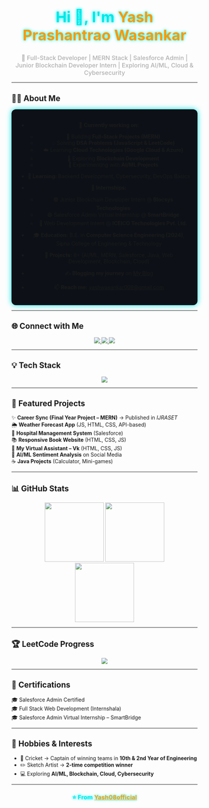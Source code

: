 <h1 align="center" style="font-size:40px; color:#00e6e6; text-shadow: 0px 0px 8px #00ffff;">
Hi 👋, I'm <span style="color:#ff9800;">Yash Prashantrao Wasankar</span>
</h1>

<h3 align="center" style="color:#b0b0b0; font-weight:500;">
🚀 Full-Stack Developer | MERN Stack | Salesforce Admin | Junior Blockchain Developer Intern | Exploring AI/ML, Cloud & Cybersecurity
</h3>

---

## 👨‍💻 About Me
<div align="center" style="background:#0d1117; border-radius:12px; padding:20px; box-shadow: 0px 0px 15px #00e6e6;">
  
- 🔭 **Currently working on:**  
   - 🚀 Building **Full-Stack Projects (MERN)**  
   - 💡 Solving **DSA Problems (JavaScript & LeetCode)**  
   - ☁️ Learning **Cloud Technologies (Google Cloud & Azure)**  
   - 🔗 Exploring **Blockchain Development**  
   - 🤖 Experimenting with **AI/ML Projects**  

- 🌱 **Learning:** Backend Development, Cybersecurity, DevOps Basics  
- 💼 **Internships:**  
   - 🟢 Junior Blockchain Developer Intern @ **Blocsys Technologies**  
   - 🟣 Salesforce Admin Virtual Internship @ **SmartBridge**  
   - 🔵 Web Development Intern @ **ICEICO Technologies Pvt. Ltd.**  
- 🎓 **Education:** B.E. in **Computer Science Engineering (2024)**, Sipna College of Engineering & Technology  
- 📌 **Projects:** 8+ (AI/ML, MERN, Salesforce, Java, Web Development, Blockchain, Cloud)  
- ✍️ **Blogging my journey** on [My Blog](#)  
- 📫 **Reach me:** yashwasankar008@gmail.com  

</div>

---

## 🌐 Connect with Me
<div align="center">
  <a href="https://www.linkedin.com/in/yash-wasankar-842886219/" target="_blank">
    <img src="https://img.shields.io/badge/LinkedIn-%230A66C2.svg?&style=for-the-badge&logo=linkedin&logoColor=white"/>
  </a>
  <a href="mailto:yashwasankar008@gmail.com">
    <img src="https://img.shields.io/badge/Email-D14836?style=for-the-badge&logo=gmail&logoColor=white"/>
  </a>
  <a href="https://github.com/Yash08official" target="_blank">
    <img src="https://img.shields.io/badge/GitHub-000?style=for-the-badge&logo=github&logoColor=white"/>
  </a>
</div>

---

## 💡 Tech Stack
<div align="center">
  <img src="https://skillicons.dev/icons?i=html,css,js,react,nodejs,express,mongodb,tailwind,java,python,c,git,postman,salesforce,azure,gcp,blockchain" />
</div>

---

## 📂 Featured Projects
✨ **Career Sync (Final Year Project – MERN)** → Published in *IJRASET*  
🌦️ **Weather Forecast App** (JS, HTML, CSS, API-based)  
🏥 **Hospital Management System** (Salesforce)  
📚 **Responsive Book Website** (HTML, CSS, JS)  
🤖 **My Virtual Assistant – Vk** (HTML, CSS, JS)  
🧠 **AI/ML Sentiment Analysis** on Social Media  
☕ **Java Projects** (Calculator, Mini-games)  

---

## 📊 GitHub Stats
<div align="center">
  <img src="https://github-readme-stats.vercel.app/api?username=Yash08official&show_icons=true&theme=tokyonight&hide_border=true&bg_color=0D1117" height="160"/>
  <img src="https://github-readme-streak-stats.herokuapp.com?user=Yash08official&theme=tokyonight&hide_border=true&background=0D1117" height="160"/>
</div>
<div align="center">
  <img src="https://github-readme-stats.vercel.app/api/top-langs/?username=Yash08official&layout=compact&theme=tokyonight&hide_border=true&bg_color=0D1117" height="160"/>
</div>

---

## 🏆 LeetCode Progress
<div align="center">
  <a href="https://leetcode.com/u/yashwasankar008/" target="_blank">
    <img src="https://leetcard.jacoblin.cool/yashwasankar008?theme=dark&font=Nunito&ext=heatmap" />
  </a>
</div>

---

## 📝 Certifications
🎓 Salesforce Admin Certified  
🎓 Full Stack Web Development (Internshala)  
🎓 Salesforce Admin Virtual Internship – SmartBridge  

---

## 🎨 Hobbies & Interests
- 🏏 Cricket → Captain of winning teams in **10th & 2nd Year of Engineering**  
- ✏️ Sketch Artist → **2-time competition winner**  
- 💻 Exploring **AI/ML, Blockchain, Cloud, Cybersecurity**  

---

<h3 align="center" style="color:#00e6e6; text-shadow:0px 0px 6px #00ffff;">
⭐ From <a href="https://github.com/Yash08official" style="color:#ff9800;">Yash08official</a>
</h3>
